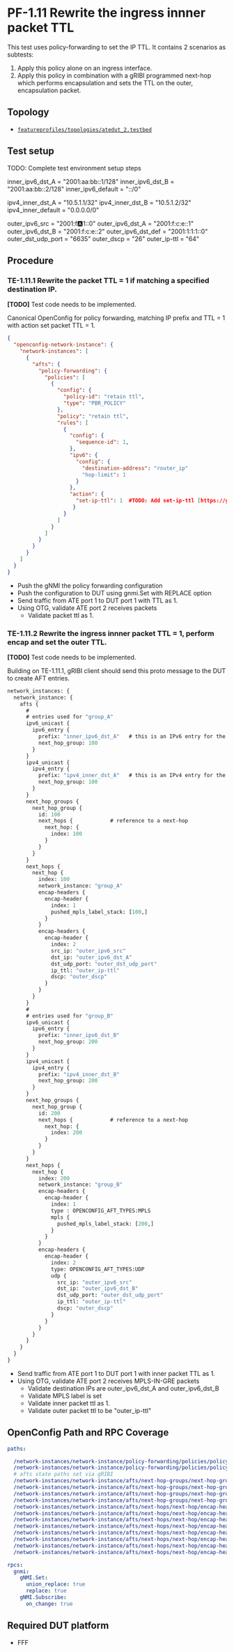 # PF-1.11 Rewrite the ingress innner packet TTL

This test uses policy-forwarding to set the IP TTL.  It contains 2 scenarios as subtests:
1. Apply this policy alone on an ingress interface.
2. Apply this policy in combination with a gRIBI programmed next-hop which performs encapsulation and sets the TTL on the outer, encapsulation packet.

## Topology

* [`featureprofiles/topologies/atedut_2.testbed`](https://github.com/openconfig/featureprofiles/blob/main/topologies/atedut_2.testbed)

## Test setup

TODO: Complete test environment setup steps

inner_ipv6_dst_A = "2001:aa:bb::1/128"
inner_ipv6_dst_B = "2001:aa:bb::2/128"
inner_ipv6_default = "::/0"

ipv4_inner_dst_A = "10.5.1.1/32"
ipv4_inner_dst_B = "10.5.1.2/32"
ipv4_inner_default = "0.0.0.0/0"

outer_ipv6_src =      "2001:f:a:1::0"
outer_ipv6_dst_A =    "2001:f:c:e::1"
outer_ipv6_dst_B =    "2001:f:c:e::2"
outer_ipv6_dst_def =  "2001:1:1:1::0"
outer_dst_udp_port =  "6635"
outer_dscp =          "26"
outer_ip-ttl =        "64"

## Procedure

### TE-1.11.1 Rewrite the packet TTL = 1 if matching a specified destination IP.
**[TODO]** Test code needs to be implemented.

Canonical OpenConfig for policy forwarding, matching IP prefix and TTL = 1 with action
set packet TTL = 1.

```json
{
  "openconfig-network-instance": {
    "network-instances": [
      {
        "afts": {
          "policy-forwarding": {
            "policies": [
              {
                "config": {
                  "policy-id": "retain ttl",
                  "type": "PBR_POLICY"
                },
                "policy": "retain ttl",
                "rules": [
                  {
                    "config": {
                      "sequence-id": 1,
                    },
                    "ipv6": {
                      "config": {
                        "destination-address": "router_ip"
                        "hop-limit": 1
                      }
                    },
                    "action": {
                      "set-ip-ttl": 1  #TODO: Add set-ip-ttl [https://github.com/openconfig/public/pull/1263/files]
                     }
                  }
                ]
              }
            ]  
          }
        }
      }
    ]
  }
}
```
* Push the gNMI the policy forwarding configuration
* Push the configuration to DUT using gnmi.Set with REPLACE option
* Send traffic from ATE port 1 to DUT port 1 with TTL as 1.
* Using OTG, validate ATE port 2 receives packets
  * Validate packet ttl as 1.

### TE-1.11.2 Rewrite the ingress innner packet TTL = 1, perform encap and set the outer TTL.
**[TODO]** Test code needs to be implemented.

Building on TE-1.11.1, gRIBI client should send this proto message to the DUT to create AFT
entries.

```proto
network_instances: {
  network_instance: {
    afts {
      #
      # entries used for "group_A"
      ipv6_unicast {
        ipv6_entry {
          prefix: "inner_ipv6_dst_A"   # this is an IPv6 entry for the origin/inner packet.
          next_hop_group: 100
        }
      }
      ipv4_unicast {
        ipv4_entry {
          prefix: "ipv4_inner_dst_A"   # this is an IPv4 entry for the origin/inner packet.
          next_hop_group: 100
        }
      }
      next_hop_groups {
        next_hop_group {
          id: 100
          next_hops {            # reference to a next-hop
            next_hop: {
              index: 100
            }
          }
        }
      }
      next_hops {
        next_hop {
          index: 100
          network_instance: "group_A"
          encap-headers {
            encap-header {
              index: 1
              pushed_mpls_label_stack: [100,]
            }
          }
          encap-headers {
            encap-header {
              index: 2
              src_ip: "outer_ipv6_src"
              dst_ip: "outer_ipv6_dst_A"
              dst_udp_port: "outer_dst_udp_port"
              ip_ttl: "outer_ip-ttl"
              dscp: "outer_dscp"
            }
          }
        }
      }
      #
      # entries used for "group_B"
      ipv6_unicast {
        ipv6_entry {
          prefix: "inner_ipv6_dst_B"
          next_hop_group: 200
        }
      }
      ipv4_unicast {
        ipv4_entry {
          prefix: "ipv4_inner_dst_B"
          next_hop_group: 200
        }
      }
      next_hop_groups {
        next_hop_group {
          id: 200
          next_hops {            # reference to a next-hop
            next_hop: {
              index: 200
            }
          }
        }
      }
      next_hops {
        next_hop {
          index: 200
          network_instance: "group_B"
          encap-headers {
            encap-header {
              index: 1
              type : OPENCONFIG_AFT_TYPES:MPLS
              mpls {
                pushed_mpls_label_stack: [200,]
              }
            }
          }
          encap-headers {
            encap-header {
              index: 2
              type: OPENCONFIG_AFT_TYPES:UDP
              udp {
                src_ip: "outer_ipv6_src"
                dst_ip: "outer_ipv6_dst_B"
                dst_udp_port: "outer_dst_udp_port"
                ip_ttl: "outer_ip-ttl"
                dscp: "outer_dscp"
              }
            }
          }
        }
      }
    }
  }
}
```
* Send traffic from ATE port 1 to DUT port 1 with inner packet TTL as 1.
* Using OTG, validate ATE port 2 receives MPLS-IN-GRE packets
  * Validate destination IPs are outer_ipv6_dst_A and outer_ipv6_dst_B
  * Validate MPLS label is set
  * Validate inner packet ttl as 1.
  * Validate outer packet ttl to be "outer_ip-ttl"

## OpenConfig Path and RPC Coverage

```yaml
paths:

  /network-instances/network-instance/policy-forwarding/policies/policy/rules/rule/ipv6/config/destination-address:
  /network-instances/network-instance/policy-forwarding/policies/policy/rules/rule/ipv6/config/hop-limit:
  # afts state paths set via gRIBI
  /network-instances/network-instance/afts/next-hop-groups/next-hop-group/state/id:
  /network-instances/network-instance/afts/next-hop-groups/next-hop-group/state/next-hop-group-id:
  /network-instances/network-instance/afts/next-hop-groups/next-hop-group/next-hops/next-hop/state/index:
  /network-instances/network-instance/afts/next-hop-groups/next-hop-group/next-hops/next-hop/state/network-instance:
  /network-instances/network-instance/afts/next-hops/next-hop/encap-headers/encap-header/state/index:
  /network-instances/network-instance/afts/next-hops/next-hop/encap-headers/encap-header/state/type:
  /network-instances/network-instance/afts/next-hops/next-hop/encap-headers/encap-header/state/mpls/pushed-mpls-label-stack:
  /network-instances/network-instance/afts/next-hops/next-hop/encap-headers/encap-header/state/udp/src-ip:
  /network-instances/network-instance/afts/next-hops/next-hop/encap-headers/encap-header/state/udp/dst-ip:
  /network-instances/network-instance/afts/next-hops/next-hop/encap-headers/encap-header/state/udp/dst-udp-port:
  /network-instances/network-instance/afts/next-hops/next-hop/encap-headers/encap-header/state/udp/ip-ttl:
  /network-instances/network-instance/afts/next-hops/next-hop/encap-headers/encap-header/state/udp/dscp:

rpcs:
  gnmi:
    gNMI.Set:
      union_replace: true
      replace: true
    gNMI.Subscribe:
      on_change: true

```

## Required DUT platform

* FFF
